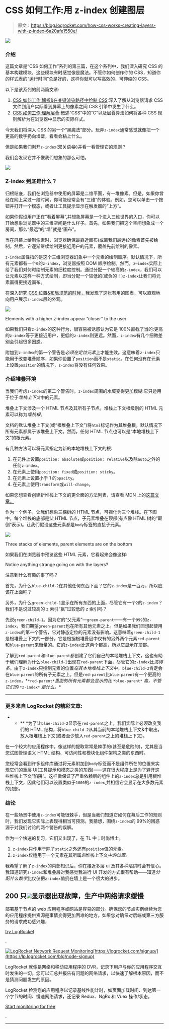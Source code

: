 # CSS 如何工作:用 z-index 创建图层

> 原文：<https://blog.logrocket.com/how-css-works-creating-layers-with-z-index-6a20afe1550e/>

![](img/fc1e790aa47a83cd963957b1420da15f.png)

### 介绍

这篇文章是“CSS 如何工作”系列的第三篇，在这个系列中，我们深入研究 CSS 的基本构建模块，这些模块有时感觉像是魔法。不管你如何创作你的 CSS，知道你的样式表的“运行时间”总是好的，这样你就可以写高效的，可伸缩的 CSS。

以下是该系列的前两篇文章:

1.  [CSS 如何工作:解析&在关键渲染路径中绘制 CSS](https://blog.logrocket.com/how-css-works-parsing-painting-css-in-the-critical-rendering-path-b3ee290762d3):深入了解从浏览器请求 CSS 文件到用户实际看到屏幕上的像素之间 CSS 引擎中发生了什么。
2.  [CSS 如何工作:理解层叠](https://blog.logrocket.com/how-css-works-understanding-the-cascade-d181cd89a4d8):概述“CSS”中的“C”以及层叠算法如何将各种 CSS 规则解析为在浏览器中显示的实际样式。

今天我们将深入 CSS 的另一个“黑魔法”部分。玩弄`z-index`通常感觉就像把一个更高的数字扔向墙壁，看看会粘上什么。

但是如果我们剥开`z-index`(双关语😂)并看一看管理它的规则？

我们会发现它并不像我们想象的那么可怕。

[![](img/94b3e0f84b30cb0d321f60471481ab64.png)](https://logrocket.com/signup/)

### Z-Index 到底是什么？

归根结底，我们在浏览器中使用的屏幕是二维平面，有一堆像素。但是，如果你曾经在网上呆过一段时间，你可能经常会有“三维”的体验。例如，您可以单击一个按钮并打开一个模态，或者让工具提示显示在触发器的“上方”。

如果你假设用户正在“看着屏幕”,并想象屏幕是一个进入三维世界的入口，你可以开始想象浏览器中的三维空间是什么样子。首先，如果我们把这个空间想象成一个房间，那么“最远”的“墙”就是“画布”。

当在屏幕上绘制像素时，浏览器确保最靠近画布(或离我们最远)的像素首先被绘制。然后，它逐渐继续绘制更接近用户的元素，覆盖先前绘制的像素。

`z-index`属性指的是这个三维浏览器幻象中一个元素的绘制顺序。默认情况下，所有元素都有一个`0`的`z-index`，浏览器按照 DOM 顺序绘制。然而，`z—index`实际上给了我们对何时绘制元素的细粒度控制。通过分配一个较高的`z-index`，我们可以让元素以这样一种方式绘制，即当分配一个较低的(或负的！)`z-index`让我们将元素画得更接近画布。

在深入研究 [CSS 位置&布局规范的时候，](https://www.w3.org/TR/css-position-3/#layered-presentation)我发现了这张有用的图表，可以直观地向用户展示`z-index`层的外观。

![](img/a4b509a9d7b7ef210707ff7cde4aee5c.png)

Elements with a higher z-index appear “closer” to the user

如果我们只看`z-index`的这种行为，很容易被诱惑认为它是 100%直截了当的:更高的`z-index`等于更接近用户，更低的`z-index`则更远。然而，`z-index`有几个细微差别会引起很多困惑。

附加到`z-index`的第一个警告是*必须在定位元素*上才能生效。这意味着`z-index`只能用于改变堆叠顺序，如果你设置了`position`而不是`static`。在任何没有在元素上设置`position`的情况下，`z-index`将没有任何效果。

### 介绍堆叠环境

当我们考虑`z-index`的第二个警告时，`z-index`周围的水域变得更加模糊:它只适用于位于*堆栈上下文*中的元素。

堆叠上下文涉及一个 HTML 节点及其所有子节点。堆栈上下文根级别的 HTML 元素可以称为*堆栈根。*

文档的默认堆叠上下文(或“根堆叠上下文”)将`html`标记作为其堆叠根，默认情况下所有元素都属于该堆叠上下文。然而，任何 HTML 节点也可以是“本地堆栈上下文”的根元素。

有几种方法可以将元素指定为新的本地堆栈上下文的根:

1.  在元件上设置`position: absolute`或`position: relative`以及除`auto`之外的任何`z-index`。
2.  在元素上使用`position: fixed`或`position: sticky`。
3.  在元素上设置小于 1 的`opacity`。
4.  在元素上使用`transform`或`will-change`。

如果您想查看创建新堆栈上下文的更全面的方法列表，请查看 MDN 上的[这篇文章。](https://developer.mozilla.org/en-US/docs/Web/CSS/CSS_Positioning/Understanding_z_index/The_stacking_context)

作为一个例子，让我们想象三棵树的 HTML 节点，可视化为三个堆栈。在下图中，每个堆栈的底部是父 HTML 节点，子元素堆叠在顶部(有点像 HTML 树的“颠倒”表示)。让我们假设这些元素都是`body`标签的直接子元素。

![](img/bfaa8e2e954426e9c9008a393e52246f.png)

Three stacks of elements, parent elements are on the bottom

如果我们在浏览器中预览这些 HTML 元素，它看起来会像这样:

Notice anything strange going on with the layers?

注意到什么有趣的事了吗？

首先，为什么`blue-child-2`在其他任何东西下面？它的`z-index`是一百万，所以应该在上面吧？

另外，为什么`green-child-1`显示在所有东西的上面，尽管它有一个`2`的`z-index`？我们不是说过较高的 z 索引“赢”过较低的 z 索引吗？

先说`green-child-1`。因为它的“父元素”—`green-parent`——有一个`999`的`z-index`，我们期望`green-parent`也在所有其他元素之上。但是如果我们回想起使用`z-index`的第一个警告，它对静态定位的元素没有影响。这意味着`green-child-1`是根堆叠上下文的一部分，它是根据根堆叠层中仅有的另外两个元素`red-parent`和`blue-parent`来衡量的。它的`z-index`比这两个都高，所以它显示在顶部。

了解到`red-parent`和`blue-parent`都创建了它们自己的本地堆栈上下文，这也有助于我们理解为什么`blue-child-2`出现在`red-parent`下面，尽管它的`z-index`比*高得多*。由于`z-index`只控制元素的位置*在其本地堆栈上下文*中，`blue-child-2`肯定会在`blue-parent`的所有子元素之上。但是`red-parent`比`blue-parent`有一个更高的`z-index`，*`*red-parent*`*里面的所有元素都会显示的比* `*blue-parent*` *高，不管它们的* `*z-index*` *是什么。**

 ** * *

### 更多来自 LogRocket 的精彩文章:

* * **  *为了让`blue-child-2`显示在`red-parent`之上，我们实际上必须改变我们的 HTML 结构，将`blue-child-2`从其当前的本地堆栈上下文&中取出，放入根堆栈上下文(或者至少放入`red-parent`之上的堆栈上下文)。

在一个较大的应用程序中，像这样的提取常常是棘手的(甚至是危险的)，尤其是当您试图管理语义 HTML 结构、可访问性和模块化组件架构之类的东西时。

您经常会看到许多组件库通过将元素附加到`body`标签而不是组件所在的位置来实现它们的重层 UI(工具提示和模态之类的东西)——这在很大程度上是为了避开这些堆栈上下文“陷阱”。这样做保证了严重依赖层的组件上的`z-index`总是引用根堆栈上下文，因此他们可以设置类似于`1000`的`z-index`,并相信它会显示在大多数元素的顶部。

### 结论

在一些场景中使用`z-index`可能很棘手，但是当我们知道它如何在幕后工作的规则时，我们发现它实际上表现得相当可预测。我猜想，围绕`z-index`的 99%的困惑源于对我们讨论的两个警告的误解。

作为一个快速的复习，它们又出现了，在 TL 中；时尚博士。

1.  `z-index`只作用于除了`static`之外还有`position`值的元素。
2.  `z-index`仅适用于一个元素在其所属*的*堆栈上下文*中的位置。*

我希望了解了`z-index`的内部知识后，你在接近多层 ui 及其各种陷阱时会有信心。我知道研究`z-index`和堆叠层对我感觉我进行 UI 开发的方式很有帮助——知道*分配什么数字*比仅仅把`z-index`值扔在墙上是一个很大的进步。

## 200 只![](img/61167b9d027ca73ed5aaf59a9ec31267.png)显示器出现故障，生产中网络请求缓慢

部署基于节点的 web 应用程序或网站是容易的部分。确保您的节点实例继续为您的应用程序提供资源是事情变得更加困难的地方。如果您对确保对后端或第三方服务的请求成功感兴趣，

[try LogRocket](https://lp.logrocket.com/blg/node-signup)

.

[![LogRocket Network Request Monitoring](img/cae72fd2a54c5f02a6398c4867894844.png)](https://lp.logrocket.com/blg/node-signup)[https://logrocket.com/signup/](https://lp.logrocket.com/blg/node-signup)

LogRocket 就像是网络和移动应用程序的 DVR，记录下用户与你的应用程序交互时发生的一切。您可以汇总并报告有问题的网络请求，以快速了解根本原因，而不是猜测问题发生的原因。

LogRocket 检测您的应用程序以记录基线性能计时，如页面加载时间、到达第一个字节的时间、慢速网络请求，还记录 Redux、NgRx 和 Vuex 操作/状态。

[Start monitoring for free](https://lp.logrocket.com/blg/node-signup)

.

* * **
